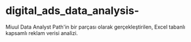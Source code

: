 # digital_ads_data_analysis-
Miuul Data Analyst Path'in bir parçası olarak gerçekleştirilen, Excel tabanlı kapsamlı reklam verisi analizi.
